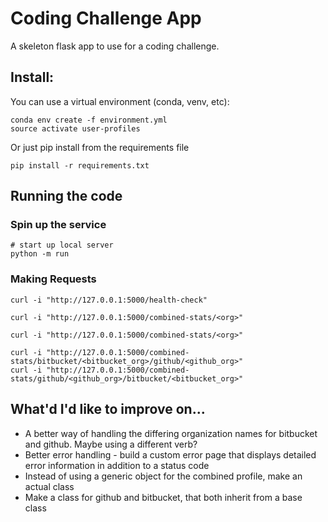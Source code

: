 # Coding Challenge App

A skeleton flask app to use for a coding challenge.

## Install:

You can use a virtual environment (conda, venv, etc):

```
conda env create -f environment.yml
source activate user-profiles
```

Or just pip install from the requirements file

```
pip install -r requirements.txt
```

## Running the code

### Spin up the service

```
# start up local server
python -m run
```

### Making Requests

```
curl -i "http://127.0.0.1:5000/health-check"
```

```
curl -i "http://127.0.0.1:5000/combined-stats/<org>"
```

```
curl -i "http://127.0.0.1:5000/combined-stats/<org>"
```

```
curl -i "http://127.0.0.1:5000/combined-stats/bitbucket/<bitbucket_org>/github/<github_org>"
curl -i "http://127.0.0.1:5000/combined-stats/github/<github_org>/bitbucket/<bitbucket_org>"
```

## What'd I'd like to improve on...

- A better way of handling the differing organization names for bitbucket and github. Maybe using a different verb?
- Better error handling - build a custom error page that displays detailed error information in addition to a status code
- Instead of using a generic object for the combined profile, make an actual class
- Make a class for github and bitbucket, that both inherit from a base class
